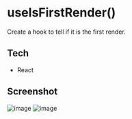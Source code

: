 # useIsFirstRender()

Create a hook to tell if it is the first render.

## Tech

- React

## Screenshot

![image](https://github.com/anandbaraik/mcr-questions/assets/31516195/16857468-f0db-41a9-8d86-69486c2c84b7)
![image](https://github.com/anandbaraik/mcr-questions/assets/31516195/22b62872-ab87-4235-9904-2b3774c9fba3)
